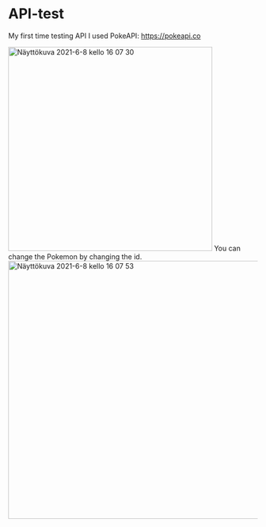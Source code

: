 # API-test
My first time testing API
I used PokeAPI: https://pokeapi.co

<img width="412" alt="Näyttökuva 2021-6-8 kello 16 07 30" src="https://user-images.githubusercontent.com/80845969/121190872-21935f80-c874-11eb-82d6-89c023ee00d5.png">
You can change the Pokemon by changing the id.
<img width="521" alt="Näyttökuva 2021-6-8 kello 16 07 53" src="https://user-images.githubusercontent.com/80845969/121190954-32dc6c00-c874-11eb-9d15-37360deb58b9.png">
